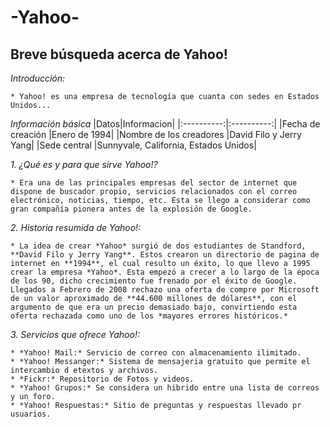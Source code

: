 # -Yahoo-
## Breve búsqueda acerca de Yahoo!

*Introducción:*

	* Yahoo! es una empresa de tecnología que cuanta con sedes en Estados Unidos...

*Información básica* 
|Datos|Informacion|
|:----------:|:----------:|
|Fecha de creación |Enero de 1994|
|Nombre de los creadores |David Filo y Jerry Yang|
|Sede central |Sunnyvale, California, Estados Unidos|

*1. ¿Qué es y para que sirve Yahoo!?*

	* Era una de las principales empresas del sector de internet que dispone de buscador propio, servicios relacionados con el correo electrónico, noticias, tiempo, etc. Esta se llego a considerar como gran compañía pionera antes de la explosión de Google.

*2. Historia resumida de Yahoo!:*

	* La idea de crear *Yahoo* surgió de dos estudiantes de Standford, **David Filo y Jerry Yang**. Estos crearon un directorio de pagina de internet en **1994**, el cual resulto un éxito, lo que llevo a 1995 crear la empresa *Yahoo*. Esta empezó a crecer a lo largo de la época de los 90, dicho crecimiento fue frenado por el éxito de Google. Llegados a Febrero de 2008 rechazo una oferta de compre por Microsoft de un valor aproximado de **44.600 millones de dólares**, con el argumento de que era un precio demasiado bajo, convirtiendo esta oferta rechazada como uno de los *mayores errores históricos.*

*3. Servicios que ofrece Yahoo!:*

	* *Yahoo! Mail:* Servicio de correo con almacenamiento ilimitado.
	* *Yahoo! Messanger:* Sistema de mensajeria gratuito que permite el intercambio d etextos y archivos.
	* *Fickr:* Repositorio de Fotos y videos.
	* *Yahoo! Grupos:* Se considera un hibrido entre una lista de correos y un foro.
	* *Yahoo! Respuestas:* Sitio de preguntas y respuestas llevado pr usuarios.

 
